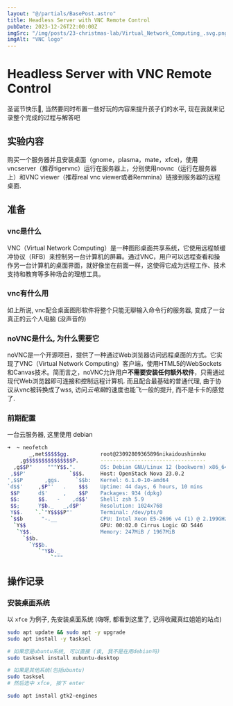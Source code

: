 ```yaml
---
layout: "@/partials/BasePost.astro"
title: Headless Server with VNC Remote Control
pubDate: 2023-12-26T22:00:00Z
imgSrc: "/img/posts/23-christmas-lab/Virtual_Network_Computing_.svg.png"
imgAlt: "VNC logo"
---
```


# Headless Server with VNC Remote Control

圣诞节快乐🎉, 当然要同时布置一些好玩的内容来提升孩子们的水平, 现在我就来记录整个完成的过程与解答吧

## 实验内容

购买一个服务器并且安装桌面（gnome，plasma，mate，xfce)，使用vncserver（推荐tigervnc）运行在服务器上，分别使用novnc（运行在服务器上）和VNC viewer（推荐real vnc viewer或者Remmina）链接到服务器的远程桌面.

## 准备

### vnc是什么

VNC（Virtual Network Computing）是一种图形桌面共享系统，它使用远程帧缓冲协议（RFB）来控制另一台计算机的屏幕。通过VNC，用户可以远程查看和操作另一台计算机的桌面界面，就好像坐在前面一样，这使得它成为远程工作、技术支持和教育等多种场合的理想工具。

### vnc有什么用

如上所说, vnc配合桌面图形软件将整个只能无聊输入命令行的服务器, 变成了一台真正的云个人电脑 (没声音的)

### noVNC是什么, 为什么需要它

noVNC是一个开源项目，提供了一种通过Web浏览器访问远程桌面的方式。它实现了VNC（Virtual Network Computing）客户端，使用HTML5的WebSockets和Canvas技术。简而言之，noVNC允许用户**不需要安装任何额外软件**，只需通过现代Web浏览器即可连接和控制远程计算机.
而且配合最基础的普通代理, 由于协议从vnc被转换成了wss, 访问*云电脑*的速度也能飞一般的提升, 而不是卡卡的感觉了.

### 前期配置

一台云服务器, 这里使用 debian

```bash
➜  ~ neofetch 
       _,met$$$$$gg.          root@23092809365896nikaidoushinnku 
    ,g$$$$$$$$$$$$$$$P.       ---------------------------------- 
  ,g$$P"     """Y$$.".        OS: Debian GNU/Linux 12 (bookworm) x86_64 
 ,$$P'              `$$$.     Host: OpenStack Nova 23.0.2 
',$$P       ,ggs.     `$$b:   Kernel: 6.1.0-10-amd64 
`d$$'     ,$P"'   .    $$$    Uptime: 44 days, 6 hours, 10 mins 
 $$P      d$'     ,    $$P    Packages: 934 (dpkg) 
 $$:      $$.   -    ,d$$'    Shell: zsh 5.9 
 $$;      Y$b._   _,d$P'      Resolution: 1024x768 
 Y$$.    `.`"Y$$$$P"'         Terminal: /dev/pts/0 
 `$$b      "-.__              CPU: Intel Xeon E5-2696 v4 (1) @ 2.199GHz 
  `Y$$                        GPU: 00:02.0 Cirrus Logic GD 5446 
   `Y$$.                      Memory: 247MiB / 1967MiB 
     `$$b.
       `Y$$b.                                         
          `"Y$b._                                     
              `"""
```

## 操作记录

### 安装桌面系统

以 `xfce` 为例子, 先安装桌面系统 (嗨呀, 都看到这里了, 记得收藏真红姐姐的站点)

```bash
sudo apt update && sudo apt -y upgrade
sudo apt install -y tasksel

# 如果您是ubuntu系统, 可以直接 (诶, 我不是在用debian吗)
sudo tasksel install xubuntu-desktop 

# 如果是其他系统(包括ubuntu)
sudo tasksel
# 然后选中 xfce, 按下 enter

sudo apt install gtk2-engines
```
